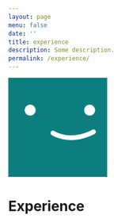 ```yaml
---
layout: page
menu: false
date: ''
title: experience
description: Some description.
permalink: /experience/
---
```


<img class="img-rounded" src="/assets/img/uploads/profile.png" alt="Thomas A. Anderson" width="200">

# Experience


